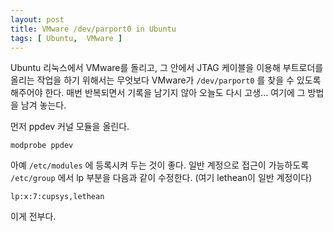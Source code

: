 ```yaml
---
layout: post
title: VMware /dev/parport0 in Ubuntu
tags: [ Ubuntu,  VMware ]
---
```


Ubuntu 리눅스에서 VMware를 돌리고, 그 안에서 JTAG 케이블을 이용해 부트로더를 올리는 작업을 하기 위해서는 무엇보다 VMware가 `/dev/parport0` 를 찾을 수 있도록 해주어야 한다. 매번 반복되면서 기록을 남기지 않아 오늘도 다시 고생... 여기에 그 방법을 남겨 놓는다.

먼저 ppdev 커널 모듈을 올린다.

    modprobe ppdev

아예 `/etc/modules` 에 등록시켜 두는 것이 좋다.
 일반 계정으로 접근이 가능하도록 `/etc/group` 에서 lp 부분을 다음과 같이 수정한다. (여기 lethean이 일반 계정이다)

    lp:x:7:cupsys,lethean

이게 전부다.
